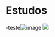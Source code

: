 # Estudos

-teste![image](https://user-images.githubusercontent.com/99848479/177864799-c7337042-77ce-4146-81b5-98a2e2fc4517.png)
          <img src="https://cdn.jsdelivr.net/gh/devicons/devicon/icons/php/php-original.svg" />
         
          

